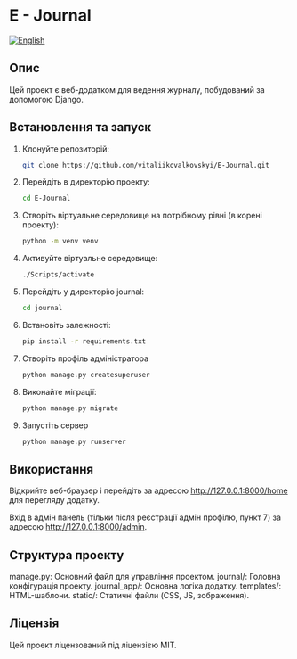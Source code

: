 # E - Journal

[![English](https://img.shields.io/badge/Language-English-green)](README_en.md)

## Опис

Цей проект є веб-додатком для ведення журналу, побудований за допомогою Django.


## Встановлення та запуск


1. Клонуйте репозиторій:
   ```bash
   git clone https://github.com/vitaliikovalkovskyi/E-Journal.git

2. Перейдіть в директорію проекту:
   ```bash
   cd E-Journal

3. Створіть віртуальне середовище на потрібному рівні (в корені проекту):
   ```bash
   python -m venv venv

4. Активуйте віртуальне середовище:
   ```bash
   ./Scripts/activate

5. Перейдіть у директорію journal:
   ```bash
   cd journal

6. Встановіть залежності:
   ```bash
   pip install -r requirements.txt
   
7. Створіть профіль адміністратора
   ```bash
   python manage.py createsuperuser
   
8. Виконайте міграції:
   ```bash
   python manage.py migrate

9. Запустіть сервер
   ```bash
   python manage.py runserver

## Використання
Відкрийте веб-браузер і перейдіть за адресою http://127.0.0.1:8000/home для перегляду додатку.

Вхід в адмін панель (тільки після реєстрації адмін профілю, пункт 7) за адресою http://127.0.0.1:8000/admin.
## Структура проекту
manage.py: Основний файл для управління проектом.
journal/: Головна конфігурація проекту.
journal_app/: Основна логіка додатку.
templates/: HTML-шаблони.
static/: Статичні файли (CSS, JS, зображення).
## Ліцензія
Цей проект ліцензований під ліцензією MIT.
